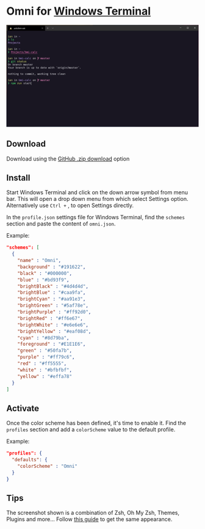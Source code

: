 # Omni for [Windows Terminal](https://github.com/microsoft/terminal)

![Screenshot](./screenshot.png)

## Download

Download using the [GitHub .zip download](https://github.com/ianfilipe/windows-terminal-omni/archive/master.zip) option

## Install

Start Windows Terminal and click on the down arrow symbol from menu bar. This will open a drop down menu from which select Settings option. Alternatively use `Ctrl +` , to open Settings directly.

In the `profile.json` settings file for Windows Terminal, find the `schemes` section and paste the content of `omni.json`.

Example:

```json
"schemes": [
  {
    "name" : "Omni",
    "background" : "#191622",
    "black" : "#000000",
    "blue" : "#bd93f9",
    "brightBlack" : "#4d4d4d",
    "brightBlue" : "#caa9fa",
    "brightCyan" : "#aa91e3",
    "brightGreen" : "#5af78e",
    "brightPurple" : "#ff92d0",
    "brightRed" : "#ff6e67",
    "brightWhite" : "#e6e6e6",
    "brightYellow" : "#eaf08d",
    "cyan" : "#8d79ba",
    "foreground" : "#E1E1E6",
    "green" : "#50fa7b",
    "purple" : "#ff79c6",
    "red" : "#ff5555",
    "white" : "#bfbfbf",
    "yellow" : "#effa78"
  }
]
```

## Activate

Once the color scheme has been defined, it's time to enable it. Find the `profiles` section and add a `colorScheme` value to the default profile.

Example:

```json
"profiles": {
  "defaults": {
    "colorScheme" : "Omni"
  }
}
```

## Tips

The screenshot shown is a combination of Zsh, Oh My Zsh, Themes, Plugins and more... Follow [this guide](https://gist.github.com/ianfilipe/135670ac1d4cbea01984f48b6c0bc97b) to get the same appearance.

